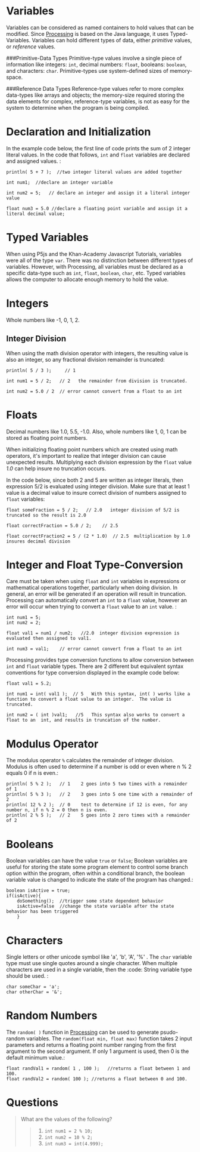 Variables
==========


Variables can be considered as named containers to hold values that can be modified. Since [Processing](http://processing.org) is based on the Java language, it uses Typed-Variables. Variables can hold different types of data, either *primitive* values, or *reference* values.  

###Primitive-Data Types
Primitive-type values involve a single piece of information like integers: `int`, decimal numbers: `float`, booleans: `boolean`, and characters: `char`. Primitive-types use system-defined sizes of memory-space. 

###Reference Data Types
Reference-type values refer to more complex data-types like arrays and objects; the memory-size required storing the data elements for complex, reference-type variables, is not as easy for the system to determine when the program is being compiled.  


Declaration and Initialization
==============================

In the example code below, the first line of code prints the sum of 2 integer literal values. In the code that follows, `int` and `float` variables are declared and assigned values. :

    println( 5 + 7 );  //two integer literal values are added together

    int num1;  //declare an integer variable

    int num2 = 5;   // declare an integer and assign it a literal integer value

    float num3 = 5.0 //declare a floating point variable and assign it a literal decimal value;

Typed Variables
===============

When using P5js and the Khan-Academy Javascript Tutorials, variables were all of the type `var`. There was no distinction between different types of variables. However, with Processing, all variables must be declared as a specific data-type such as `int`, `float`, `boolean`, `char`, etc. Typed variables allows the computer to allocate enough memory to hold the value.

Integers
========

Whole numbers like -1, 0, 1, 2.

Integer Division
----------------

When using the math division operator with integers, the resulting value is also an integer, so any fractional division remainder is truncated:

    println( 5 / 3 );     // 1 

    int num1 = 5 / 2;   // 2   the remainder from division is truncated.

    int num2 = 5.0 / 2  // error cannot convert from a float to an int  

Floats
======

Decimal numbers like 1.0, 5.5, -1.0. Also, whole numbers like 1, 0, 1 can be stored as floating point numbers.

When initializing floating point numbers which are created using math operators, it's important to realize that integer division can cause unexpected results. Multiplying each division expression by the `float` value *1.0* can help insure no truncation occurs.

In the code below, since both 2 and 5 are written as integer literals, then expression 5/2 is evaluated using integer division. Make sure that at least 1 value is a decimal value to insure correct division of numbers assigned to `float` variables:

    float someFraction = 5 / 2;   // 2.0   integer division of 5/2 is truncated so the result is 2.0

    float correctFraction = 5.0 / 2;    // 2.5  

    float correctFraction2 = 5 / (2 * 1.0)  // 2.5  multiplication by 1.0 insures decimal division

Integer and Float Type-Conversion
=================================

Care must be taken when using `float` and `int` variables in expressions or mathematical operations together, particularly when doing division. In general, an error will be generated if an operation will result in truncation. Processing can automatically convert an `int` to a `float` value, however an error will occur when trying to convert a `float` value to an `int` value. :

    int num1 = 5; 
    int num2 = 2;

    float val1 = num1 / num2;   //2.0  integer division expression is evaluated then assigned to val1.

    int num3 = val1;    // error cannot convert from a float to an int 

Processing provides type conversion functions to allow conversion between `int` and `float` variable types. There are 2 different but equivalent syntax conventions for type conversion displayed in the example code below:

    float val1 = 5.2;  

    int num1 = int( val1 );  // 5   With this syntax, int( ) works like a function to convert a float value to an integer.  The value is truncated.

    int num2 = ( int )val1;   //5   This syntax also works to convert a float to an  int, and results in truncation of the number.

Modulus Operator
================

The modulus operator `%` calculates the remainder of integer division. Modulus is often used to determine if a number is odd or even where n % 2 equals 0 if n is even.:

    println( 5 % 2 );   // 1    2 goes into 5 two times with a remainder of 1
    println( 5 % 3 );   // 2    3 goes into 5 one time with a remainder of 2
    println( 12 % 2 );  // 0    test to determine if 12 is even, for any number n, if n % 2 = 0 then n is even.
    println( 2 % 5 );   // 2    5 goes into 2 zero times with a remainder of 2

Booleans
========

Boolean variables can have the value `true` or `false`; Boolean variables are useful for storing the state some program element to control some branch option within the program, often within a conditional branch, the boolean variable value is changed to indicate the state of the program has changed.:

    boolean isActive = true;
    if(isActive){ 
        doSomething();  //trigger some state dependent behavior     
        isActive=false  //change the state variable after the state behavior has been triggered
        }

Characters
==========

Single letters or other unicode symbol like 'a', 'b', 'A', '%' . The `char` variable type must use single quotes around a single character. When multiple characters are used in a single variable, then the :code: String variable type should be used. :

    char someChar = 'a';
    char otherChar = '&';

Random Numbers
==============

The `random( )` function in [Processing](http://processing.org) can be used to generate psudo-random variables. The `random(float min, float max)` function takes 2 input parameters and returns a floating point number ranging from the first argument to the second argument. If only 1 argument is used, then 0 is the default minimum value.:

    float randVal1 = random( 1 , 100 );   //returns a float between 1 and 100.
    float randVal2 = random( 100 ); //returns a float between 0 and 100.

Questions
=========

> What are the values of the following?
>
> > 1.  `int num1 = 2 % 10;`
> > 2.  `int num2 = 10 % 2;`
> > 3.  `int num3 = int(4.999);`